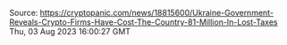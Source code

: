Source: https://cryptopanic.com/news/18815600/Ukraine-Government-Reveals-Crypto-Firms-Have-Cost-The-Country-81-Million-In-Lost-Taxes
Thu, 03 Aug 2023 16:00:27 GMT
